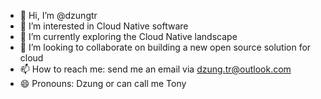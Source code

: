 - 👋 Hi, I’m @dzungtr
- 👀 I’m interested in Cloud Native software
- 🌱 I’m currently exploring the Cloud Native landscape
- 💞️ I’m looking to collaborate on building a new open source solution for cloud
- 📫 How to reach me: send me an email via dzung.tr@outlook.com
- 😄 Pronouns: Dzung or can call me Tony

<!---
dzungtr/dzungtr is a ✨ special ✨ repository because its `README.md` (this file) appears on your GitHub profile.
You can click the Preview link to take a look at your changes.
--->
